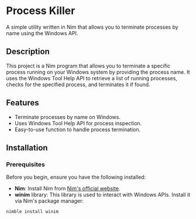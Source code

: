 # Process Killer

A simple utility written in Nim that allows you to terminate processes by name using the Windows API.

## Description

This project is a Nim program that allows you to terminate a specific process running on your Windows system by providing the process name. It uses the Windows Tool Help API to retrieve a list of running processes, checks for the specified process, and terminates it if found.

## Features

- Terminate processes by name on Windows.
- Uses Windows Tool Help API for process inspection.
- Easy-to-use function to handle process termination.

## Installation

### Prerequisites

Before you begin, ensure you have the following installed:

- **Nim**: Install Nim from [Nim's official website](https://nim-lang.org/).
- **winim** library: This library is used to interact with Windows APIs. Install it via Nim's package manager:

```bash
nimble install winim
```
